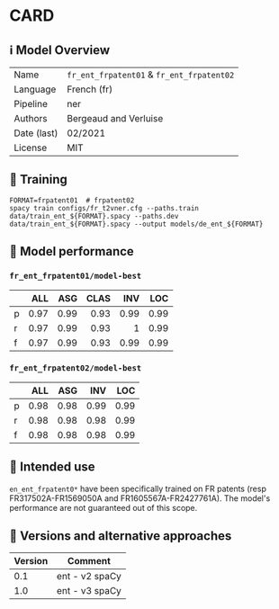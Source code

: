 # CARD


## ℹ️ Model Overview

|||
|---|---|
|Name|`fr_ent_frpatent01` & `fr_ent_frpatent02` |
|Language|French (fr)|
|Pipeline|ner |
|Authors|Bergeaud and Verluise|
|Date (last)|02/2021 |
|License|MIT|

## 👷 Training

```shell
FORMAT=frpatent01  # frpatent02
spacy train configs/fr_t2vner.cfg --paths.train data/train_ent_${FORMAT}.spacy --paths.dev data/train_ent_${FORMAT}.spacy --output models/de_ent_${FORMAT}
```

## 🔮 Model performance


### `fr_ent_frpatent01/model-best`

|    |   ALL |   ASG |   CLAS |   INV |   LOC |
|:---|------:|------:|-------:|------:|------:|
| p  |  0.97 |  0.99 |   0.93 |  0.99 |  0.99 |
| r  |  0.97 |  0.99 |   0.93 |  1    |  0.99 |
| f  |  0.97 |  0.99 |   0.93 |  0.99 |  0.99 |


### `fr_ent_frpatent02/model-best`

|    |   ALL |   ASG |   INV |   LOC |
|:---|------:|------:|------:|------:|
| p  |  0.98 |  0.98 |  0.99 |  0.99 |
| r  |  0.98 |  0.98 |  0.98 |  0.99 |
| f  |  0.98 |  0.98 |  0.98 |  0.99 |


## 🎯 Intended use

`en_ent_frpatent0*` have been specifically trained on FR patents (resp FR317502A-FR1569050A and FR1605567A-FR2427761A). The model's performance are not guaranteed out of this scope.

## 🔂 Versions and alternative approaches

|Version|Comment|
|---|---|
|0.1|ent - v2 spaCy|
|1.0|ent - v3 spaCy|
